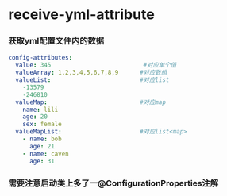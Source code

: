 # receive-yml-attribute
### 获取yml配置文件内的数据
```yaml
config-attributes:
  value: 345                          #对应单个值
  valueArray: 1,2,3,4,5,6,7,8,9      #对应数组
  valueList:                         #对应list
    -13579
    -246810
  valueMap:                          #对应map
    name: lili
    age: 20
    sex: female
  valueMapList:                      #对应list<map>
    - name: bob
      age: 21
    - name: caven
      age: 31
```

### 需要注意启动类上多了一@ConfigurationProperties注解

